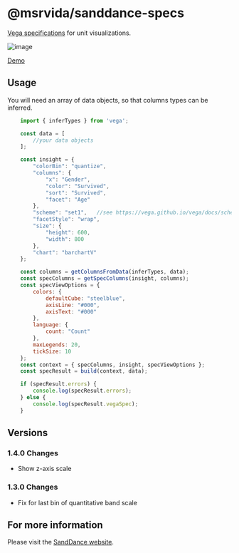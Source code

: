# @msrvida/sanddance-specs

[Vega specifications](https://vega.github.io/vega/docs/specification/) for unit visualizations.

![image](https://user-images.githubusercontent.com/11507384/82498036-238d5380-9aa4-11ea-85b0-8fcb31522461.png)

[Demo](https://microsoft.github.io/SandDance/tests/sanddance-specs/v1/)

## Usage

You will need an array of data objects, so that columns types can be inferred.

```js
    import { inferTypes } from 'vega';

    const data = [
        //your data objects
    ];

    const insight = {
        "colorBin": "quantize",
        "columns": {
            "x": "Gender",
            "color": "Survived",
            "sort": "Survived",
            "facet": "Age"
        },
        "scheme": "set1",   //see https://vega.github.io/vega/docs/schemes/#reference
        "facetStyle": "wrap",
        "size": {
            "height": 600,
            "width": 800
        },
        "chart": "barchartV"
    };

    const columns = getColumnsFromData(inferTypes, data);
    const specColumns = getSpecColumns(insight, columns);
    const specViewOptions = {
        colors: {
            defaultCube: "steelblue",
            axisLine: "#000",
            axisText: "#000"
        },
        language: {
            count: "Count"
        },
        maxLegends: 20,
        tickSize: 10
    };
    const context = { specColumns, insight, specViewOptions };
    const specResult = build(context, data);

    if (specResult.errors) {
        console.log(specResult.errors);
    } else {
        console.log(specResult.vegaSpec);
    }
```

## Versions

### 1.4.0 Changes

* Show z-axis scale

### 1.3.0 Changes

* Fix for last bin of quantitative band scale

## For more information
Please visit the [SandDance website](https://microsoft.github.io/SandDance/).
